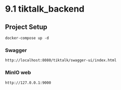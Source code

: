 # 9.1 tiktalk_backend

## Project Setup

```
docker-compose up -d
```

### Swagger

```
http://localhost:8080/tiktalk/swagger-ui/index.html
```

### MinIO web

```
http://127.0.0.1:9000
```
